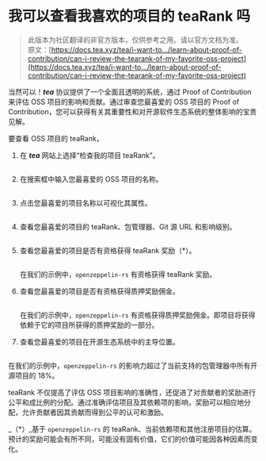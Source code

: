# 我可以查看我喜欢的项目的 teaRank 吗

> 此版本为社区翻译的非官方版本，仅供参考之用。请以官方文档为准。\
> 原文：[https://docs.tea.xyz/tea/i-want-to.../learn-about-proof-of-contribution/can-i-review-the-tearank-of-my-favorite-oss-project](https://docs.tea.xyz/tea/i-want-to.../learn-about-proof-of-contribution/can-i-review-the-tearank-of-my-favorite-oss-project)

当然可以！_**tea**_ 协议提供了一个全面且透明的系统，通过 Proof of Contribution 来评估 OSS 项目的影响和贡献。通过审查您最喜爱的 OSS 项目的 Proof of Contribution，您可以获得有关其重要性和对开源软件生态系统的整体影响的宝贵见解。

要查看 OSS 项目的 teaRank，

1.  在 _**tea**_ 网站上选择“检查我的项目 teaRank”。

    <figure><img src="https://3892031264-files.gitbook.io/~/files/v0/b/gitbook-x-prod.appspot.com/o/spaces%2FqiGksQPlVqufGUphG22z%2Fuploads%2FoSnMvxD5OkmPUJQ013G2%2F01.Select%20menu.png?alt=media&#x26;token=206b17b4-09a1-4a1b-8146-2ea073ebbdbd" alt=""><figcaption></figcaption></figure>
2.  在搜索框中输入您最喜爱的 OSS 项目的名称。

    <figure><img src="https://3892031264-files.gitbook.io/~/files/v0/b/gitbook-x-prod.appspot.com/o/spaces%2FqiGksQPlVqufGUphG22z%2Fuploads%2Fu5SjWdbYv6hCsY2VkmE8%2F00.teaRank%20Widget%20Start.png?alt=media&#x26;token=986c694d-3f6a-4ad4-87ba-042dcc32df34" alt=""><figcaption></figcaption></figure>
3.  点击您最喜爱的项目名称以可视化其属性。

    <figure><img src="https://3892031264-files.gitbook.io/~/files/v0/b/gitbook-x-prod.appspot.com/o/spaces%2FqiGksQPlVqufGUphG22z%2Fuploads%2Fz3T66Y7g09xTJcJSZKyA%2F01.teaRank%20Search%20Project%20Name.png?alt=media&#x26;token=b2624fba-92bc-4b58-9013-75da905bf50d" alt=""><figcaption></figcaption></figure>
4.  查看您最喜爱的项目的 teaRank、包管理器、Git 源 URL 和影响级别。

    <figure><img src="https://3892031264-files.gitbook.io/~/files/v0/b/gitbook-x-prod.appspot.com/o/spaces%2FqiGksQPlVqufGUphG22z%2Fuploads%2Fh3NHNrQSp84b8WBKSjgF%2F02.teaRank%20View%20Project.png?alt=media&#x26;token=a8b84864-75bd-46a7-91ab-29bec70fae5a" alt=""><figcaption></figcaption></figure>
5.  查看您最喜爱的项目是否有资格获得 teaRank 奖励（\*）。

    <figure><img src="https://3892031264-files.gitbook.io/~/files/v0/b/gitbook-x-prod.appspot.com/o/spaces%2FqiGksQPlVqufGUphG22z%2Fuploads%2FyISoNy7MfRgkdlqIgNFu%2F03.teaRank%20Elligible%20for%20teaRank%20Rewards.png?alt=media&#x26;token=7322f7d9-b7f6-4a80-bd35-f0538b9bed2a" alt=""><figcaption></figcaption></figure>

    在我们的示例中，`openzeppelin-rs` 有资格获得 teaRank 奖励。
6.  查看您最喜爱的项目是否有资格获得质押奖励佣金。

    <figure><img src="https://3892031264-files.gitbook.io/~/files/v0/b/gitbook-x-prod.appspot.com/o/spaces%2FqiGksQPlVqufGUphG22z%2Fuploads%2FJgTIZoW2HKNg71lYVr0I%2F04.teaRank%20Elligible%20for%20Staking%20Rewards.png?alt=media&#x26;token=cab11d32-2739-479d-a664-4ec99b95fbd6" alt=""><figcaption></figcaption></figure>

    在我们的示例中，`openzeppelin-rs` 有资格获得质押奖励佣金。即项目将获得依赖于它的项目所获得的质押奖励的一部分。
7.  查看您最喜爱的项目在开源生态系统中的主导位置。

    <figure><img src="https://3892031264-files.gitbook.io/~/files/v0/b/gitbook-x-prod.appspot.com/o/spaces%2FqiGksQPlVqufGUphG22z%2Fuploads%2F94Zvkcjng9bD8StqFxzd%2F05.teaRank%20view%20Dominance.png?alt=media&#x26;token=e46cb294-8bdb-43a5-985e-2368f25813c2" alt=""><figcaption></figcaption></figure>



在我们的示例中，`openzeppelin-rs` 的影响力超过了当前支持的包管理器中所有开源项目的 18%。

teaRank 不仅提高了评估 OSS 项目影响的准确性，还促进了对贡献者的奖励进行公平和成比例的分配。通过准确评估项目及其依赖项的影响，奖励可以相应地分配，允许贡献者因其贡献而得到公平的认可和激励。

_（\*）_基于 `openzeppelin-rs` 的 teaRank、当前依赖项和其他注册项目的估算。预计的奖励可能会有所不同，可能没有固有价值，它们的价值可能因各种因素而变化。
